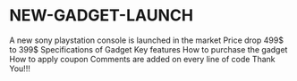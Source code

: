 # NEW-GADGET-LAUNCH
A new sony playstation console is launched in the market
Price drop 499$ to 399$
Specifications of Gadget
Key features
How to purchase the gadget
How to apply coupon 
Comments are added on every line of code
Thank You!!!
